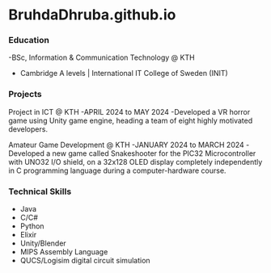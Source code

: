 # BruhdaDhruba.github.io

### Education 
-BSc, Information & Communication Technology @ KTH
- Cambridge A levels | International IT College of Sweden (INIT)

### Projects
Project in ICT @ KTH
-APRIL 2024 to MAY 2024
-Developed a VR horror game using Unity game engine, heading a team of eight highly motivated developers. 

Amateur Game Development @ KTH 
-JANUARY 2024 to MARCH 2024 
-Developed a new game called Snakeshooter for the PIC32 Microcontroller with UNO32 I/O shield, on a 32x128 OLED display completely independently in C programming language during a computer-hardware course. 

### Technical Skills
- Java
- C/C#
- Python
- Elixir
- Unity/Blender
- MIPS Assembly Language
- QUCS/Logisim digital circuit simulation
